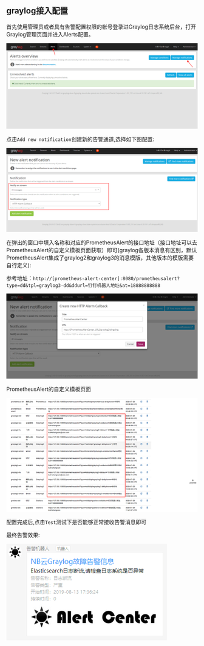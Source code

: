  ## graylog接入配置
 
首先使用管理员或者具有告警配置权限的帐号登录进Graylog日志系统后台，打开Graylog管理页面并进入Alerts配置。

![graylog1](../graylog1.png)

点击```Add new notification```创建新的告警通道,选择如下图配置:

![graylog2](../graylog2.png)

在弹出的窗口中填入名称和对应的PrometheusAlert的接口地址（接口地址可以去PrometheusAlert的自定义模板页面获取）即可(graylog各版本消息有区别，默认PrometheusAlert集成了graylog2和graylog3的消息模版，其他版本的模版需要自行定义):

参考地址：`http://[prometheus-alert-center]:8080/prometheusalert?type=dd&tpl=graylog3-dd&ddurl=钉钉机器人地址&at=18888888888	`

![graylog3](../graylog3.png)

PrometheusAlert的自定义模板页面

![graylog3](../graylog5.png)

配置完成后,点击```Test```测试下是否能够正常接收告警消息即可

最终告警效果:

![graylog4](../graylog4.png)
